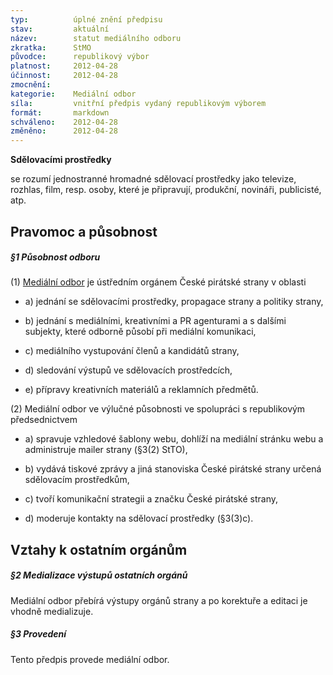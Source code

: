 ```yaml
---
typ:          úplné znění předpisu
stav:         aktuální
název:        statut mediálního odboru
zkratka:      StMO
původce:      republikový výbor
platnost:     2012-04-28
účinnost:     2012-04-28
zmocnění:     
kategorie:    Mediální odbor
síla:         vnitřní předpis vydaný republikovým výborem
formát:       markdown
schváleno:    2012-04-28
změněno:      2012-04-28
---
```


**Sdělovacími prostředky**

se rozumí jednostranné hromadné sdělovací prostředky jako televize, rozhlas, film, resp. osoby, které je připravují, produkční, novináři, publicisté, atp. 

## Pravomoc a působnost

##### **§1 Působnost odboru**

(1) [Mediální odbor](http://www.pirati.cz/mo/start) je ústředním orgánem České pirátské strany v oblasti

* a) jednání se sdělovacími prostředky, propagace strany a politiky strany,

* b) jednání s mediálními, kreativními a PR agenturami a s dalšími subjekty, které odborně působí při mediální komunikaci,

* c) mediálního vystupování členů a kandidátů strany,

* d) sledování výstupů ve sdělovacích prostředcích,

* e) přípravy kreativních materiálů a reklamních předmětů.

(2) Mediální odbor ve výlučné působnosti ve spolupráci s republikovým předsednictvem

* a) spravuje vzhledové šablony webu, dohlíží na mediální stránku webu a administruje mailer strany (§3(2) StTO),

* b) vydává tiskové zprávy a jiná stanoviska České pirátské strany určená sdělovacím prostředkům,

* c) tvoří komunikační strategii a značku České pirátské strany,

* d) moderuje kontakty na sdělovací prostředky (§3(3)c).

## Vztahy k ostatním orgánům

##### **§2 Medializace výstupů ostatních orgánů**

Mediální odbor přebírá výstupy orgánů strany a po korektuře a editaci je vhodně medializuje.

##### **§3 Provedení**

Tento předpis provede mediální odbor.

